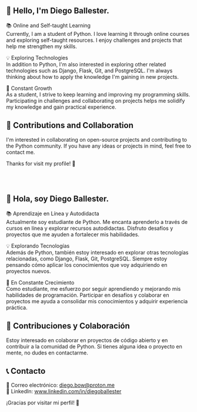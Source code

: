 ## 👋 Hello, I'm Diego Ballester.
📚 Online and Self-taught Learning <br>
Currently, I am a student of Python. I love learning it through online courses and exploring self-taught resources. I enjoy challenges and projects that help me strengthen my skills.

💡 Exploring Technologies <br>
In addition to Python, I'm also interested in exploring other related technologies such as Django, Flask, Git, and PostgreSQL. I'm always thinking about how to apply the knowledge I'm gaining in new projects.

🌱 Constant Growth <br>
As a student, I strive to keep learning and improving my programming skills. Participating in challenges and collaborating on projects helps me solidify my knowledge and gain practical experience.

## 🤝 Contributions and Collaboration
I'm interested in collaborating on open-source projects and contributing to the Python community. If you have any ideas or projects in mind, feel free to contact me.
<br>

Thanks for visit my profile! 👀
##
<br>

## 👋 Hola, soy Diego Ballester.

📚 Aprendizaje en Línea y Autodidacta <br>
Actualmente soy estudiante de Python. Me encanta aprenderlo a través de cursos en línea y explorar recursos autodidactas. Disfruto desafíos y proyectos que me ayuden a fortalecer mis habilidades.

💡 Explorando Tecnologías <br>
Además de Python, también estoy interesado en explorar otras tecnologías relacionadas, como Django, Flask, Git, PostgreSQL. Siempre estoy pensando cómo aplicar los conocimientos que voy adquiriendo en proyectos nuevos.

🌱 En Constante Crecimiento <br>
Como estudiante, me esfuerzo por seguir aprendiendo y mejorando mis habilidades de programación. Participar en desafíos y colaborar en proyectos me ayuda a consolidar mis conocimientos y adquirir experiencia práctica.

<!--
## 🚀 Experiencia y Habilidades

- Python: [Lista de habilidades en Python] 
- Frameworks: [Lista de frameworks y bibliotecas en las que tienes experiencia] 
- Bases de datos: [Lista de bases de datos con las que has trabajado] 
- Otros lenguajes: [Si tienes experiencia en otros lenguajes, menciónalos aquí] 

## 🔥 Proyectos Destacados

Aquí hay algunos proyectos en los que he trabajado y que destacan mi experiencia:

1. [Nombre del Proyecto](Enlace al repositorio): Breve descripción del proyecto y tu contribución.
2. [Nombre del Proyecto](Enlace al repositorio): Breve descripción del proyecto y tu contribución.
3. [Nombre del Proyecto](Enlace al repositorio): Breve descripción del proyecto y tu contribución.
-->
## 🤝 Contribuciones y Colaboración

Estoy interesado en colaborar en proyectos de código abierto y en contribuir a la comunidad de Python. Si tienes alguna idea o proyecto en mente, no dudes en contactarme.

## 📞 Contacto

📧 Correo electrónico: diego.bow@proton.me  <br>
💼 LinkedIn: www.linkedin.com/in/diegoballester

¡Gracias por visitar mi perfil! 👀


<!--
**db0w/db0w** is a ✨ _special_ ✨ repository because its `README.md` (this file) appears on your GitHub profile.

Here are some ideas to get you started:

- 🔭 I’m currently working on ...
- 🌱 I’m currently learning ...
- 👯 I’m looking to collaborate on ...
- 🤔 I’m looking for help with ...
- 💬 Ask me about ...
- 📫 How to reach me: ...
- 😄 Pronouns: ...
- ⚡ Fun fact: ...
-->
